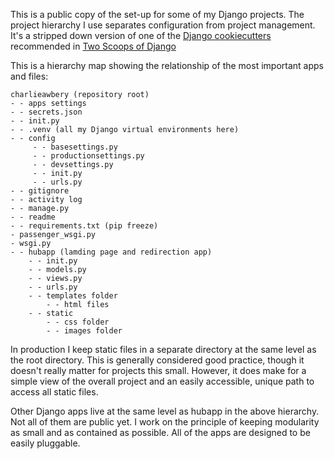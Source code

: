 This is a public copy of the set-up for some of my Django projects. The project hierarchy I use separates configuration from project management. It's a stripped down version of one of the [Django cookiecutters](https://cookiecutter-django.readthedocs.io/en/latest/) recommended in [Two Scoops of Django](https://www.amazon.com/Two-Scoops-Django-Best-Practices/dp/0981467342) 

This is a hierarchy map showing the relationship of the most important apps and files: 
```
charlieawbery (repository root)
- - apps settings
- - secrets.json
- - init.py
- - .venv (all my Django virtual environments here)
- - config 
     - - basesettings.py
     - - productionsettings.py
     - - devsettings.py
     - - init.py
     - - urls.py
- - gitignore
- - activity log
- - manage.py
- - readme
- - requirements.txt (pip freeze)
- passenger_wsgi.py
- wsgi.py
- - hubapp (lamding page and redirection app)
    - - init.py
    - - models.py
    - - views.py
    - - urls.py
    - - templates folder
        - - html files
    - - static
        - - css folder
        - - images folder

```

In production I keep static files in a separate directory at the same level as the root directory. This is generally considered good practice, though it doesn't really matter for projects this small. However, it does make for a simple view of the overall project and an easily accessible, unique path to access all static files. 

Other Django apps live at the same level as hubapp in the above hierarchy. Not all of them are public yet. I work on the principle of keeping modularity as small and as contained as possible. All of the apps are designed to be easily pluggable. 



